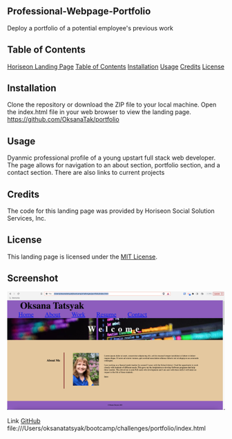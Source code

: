 ## Professional-Webpage-Portfolio
Deploy a portfolio of a potential employee's previous work

## Table of Contents
[Horiseon Landing Page](#horiseon-landing-page)
[Table of Contents](#table-of-contents)
[Installation](#installation)
[Usage](#usage)
[Credits](#credits)
[License](#license)

## Installation
Clone the repository or download the ZIP file to your local machine. Open the index.html file in your web browser to view the landing page.
https://github.com/OksanaTak/portfolio


## Usage
Dyanmic professional profile of a young upstart full stack web developer. The page allows for navigation to an about section, portfolio section, and a contact section. There are also links to current projects

## Credits
The code for this landing page was provided by Horiseon Social Solution Services, Inc.

## License
This landing page is licensed under the [MIT License](https://opensource.org/licenses/MIT).

## Screenshot
<img src="./assets/ProfilePageScreenshot.png"/>

Link
[GitHub](https://github.com/OksanaTak/portfolio)
file:///Users/oksanatatsyak/bootcamp/challenges/portfolio/index.html

